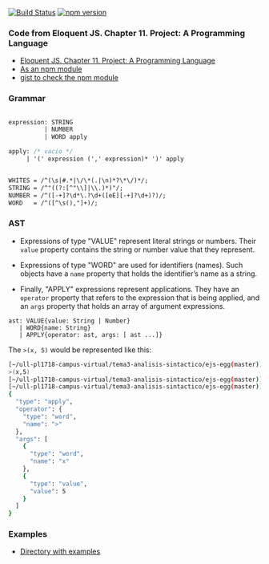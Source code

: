 [![Build Status](https://travis-ci.org/ULL-ESIT-PL-1617/egg.svg?branch=master)](https://travis-ci.org/ULL-ESIT-PL-1617/egg)
[![npm version](https://badge.fury.io/js/%40crguezl%2Feloquentjsegg.svg)](https://badge.fury.io/js/%40crguezl%2Feloquentjsegg)

### Code from Eloquent JS. Chapter 11. Project: A Programming Language

* [Eloquent JS. Chapter 11. Project: A Programming Language](http://eloquentjavascript.net/11_language.html)
* [As an npm module](https://www.npmjs.com/package/@crguezl/eloquentjsegg)
* [gist to check the npm module](https://gist.github.com/crguezl/8dfcaa01a0377dead374bc35c462c29d)

### Grammar

```Yacc

expression: STRING 
          | NUMBER 
          | WORD apply 

apply: /* vacio */
     | '(' expression (',' expression)* ')' apply


WHITES = /^(\s|#.*|\/\*(.|\n)*?\*\/)*/;
STRING = /^"((?:[^"\\]|\\.)*)"/;
NUMBER = /^([-+]?\d*\.?\d+([eE][-+]?\d+)?)/;
WORD   = /^([^\s(),"]+)/;
```

### AST

* Expressions of type "VALUE" represent literal strings or numbers. 
Their `value` property contains the string or number value that they represent.

* Expressions of type "WORD" are used for identifiers (names). Such objects have a `name` property that holds the identifier’s name as a string. 
* Finally, "APPLY" expressions represent applications. They have an `operator` property that refers to the expression that is being applied, and an `args` property that holds an array of argument expressions.

```
ast: VALUE{value: String | Number}
   | WORD{name: String}
   | APPLY{operator: ast, args: [ ast ...]}
```

The `>(x, 5)` would be represented like this:

```bash
[~/ull-pl1718-campus-virtual/tema3-analisis-sintactico/ejs-egg(master)]$ cat greater-x-5.egg 
>(x,5)
[~/ull-pl1718-campus-virtual/tema3-analisis-sintactico/ejs-egg(master)]$ ./eggc.js greater-x-5.egg 
[~/ull-pl1718-campus-virtual/tema3-analisis-sintactico/ejs-egg(master)]$ cat greater-x-5.egg.evm 
{
  "type": "apply",
  "operator": {
    "type": "word",
    "name": ">"
  },
  "args": [
    {
      "type": "word",
      "name": "x"
    },
    {
      "type": "value",
      "value": 5
    }
  ]
}
```

### Examples

* [Directory with examples](https://github.com/ULL-ESIT-PL-1617/egg/tree/master/examples)

